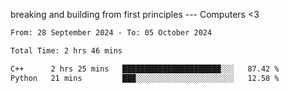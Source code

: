 breaking and building from first principles --- Computers <3

<!--START_SECTION:waka-->

```txt
From: 28 September 2024 - To: 05 October 2024

Total Time: 2 hrs 46 mins

C++      2 hrs 25 mins   ██████████████████████░░░   87.42 %
Python   21 mins         ███░░░░░░░░░░░░░░░░░░░░░░   12.58 %
```

<!--END_SECTION:waka-->
